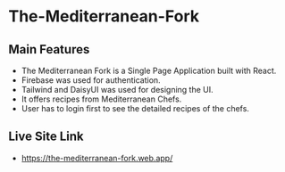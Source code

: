 # The-Mediterranean-Fork

## Main Features

- The Mediterranean Fork is a Single Page Application built with React. 
- Firebase was used for authentication.
- Tailwind and DaisyUI was used for designing the UI.
- It offers recipes from Mediterranean Chefs. 
- User has to login first to see the detailed recipes of the chefs.

## Live Site Link

- https://the-mediterranean-fork.web.app/